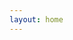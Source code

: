 ```yaml
---
layout: home
---
```


<BoxesGrid class="vpHomeWrap" v-if="selectedFeature" :title="selectedFeature" :renderData="content" />

<section class="customFooter">
  <AppTab v-model="selectedFeature" :options="toggleOptions" />
</section>

<script>
import features from './data/features.json';

import BoxesGrid from "./views/Features/BoxesGrid.vue"

export default {
  data() {
    return {
      selectedFeature: "",
      toggleOptions: [ ...features.map(e => e.title)],
      content: []
    }
  },
  components: {
    BoxesGrid
  },
  mounted() {
    this.selectedFeature = features[0].title;
  },
  watch: {
    selectedFeature() {
      this.content = features.find(e => e.title === this.selectedFeature).features;
    }
  }
}
</script>

<style scoped>
  .vpHomeWrap {
    height: calc(100vh - 64px - 50px);
    overflow-y: auto;
  }

  .customFooter {
    width: 100vw;
    height: 50px;
    overflow: hidden;
    position: fixed;
    bottom: 0;
    right: 0;
    /* background-color: var(--vp-c-bg); */
    display: flex;
    align-items: center;
    justify-content: center;
    z-index: 999;
  }
</style>